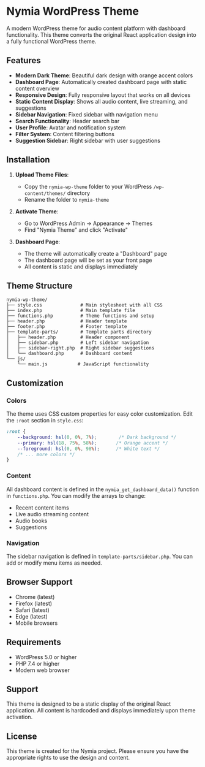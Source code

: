 # Nymia WordPress Theme

A modern WordPress theme for audio content platform with dashboard functionality. This theme converts the original React application design into a fully functional WordPress theme.

## Features

- **Modern Dark Theme**: Beautiful dark design with orange accent colors
- **Dashboard Page**: Automatically created dashboard page with static content overview
- **Responsive Design**: Fully responsive layout that works on all devices
- **Static Content Display**: Shows all audio content, live streaming, and suggestions
- **Sidebar Navigation**: Fixed sidebar with navigation menu
- **Search Functionality**: Header search bar
- **User Profile**: Avatar and notification system
- **Filter System**: Content filtering buttons
- **Suggestion Sidebar**: Right sidebar with user suggestions

## Installation

1. **Upload Theme Files**:
   - Copy the `nymia-wp-theme` folder to your WordPress `/wp-content/themes/` directory
   - Rename the folder to `nymia-theme`

2. **Activate Theme**:
   - Go to WordPress Admin → Appearance → Themes
   - Find "Nymia Theme" and click "Activate"

3. **Dashboard Page**:
   - The theme will automatically create a "Dashboard" page
   - The dashboard page will be set as your front page
   - All content is static and displays immediately

## Theme Structure

```
nymia-wp-theme/
├── style.css              # Main stylesheet with all CSS
├── index.php              # Main template file
├── functions.php          # Theme functions and setup
├── header.php             # Header template
├── footer.php             # Footer template
├── template-parts/        # Template parts directory
│   ├── header.php         # Header component
│   ├── sidebar.php        # Left sidebar navigation
│   ├── sidebar-right.php  # Right sidebar suggestions
│   └── dashboard.php      # Dashboard content
└── js/
    └── main.js           # JavaScript functionality
```

## Customization

### Colors
The theme uses CSS custom properties for easy color customization. Edit the `:root` section in `style.css`:

```css
:root {
    --background: hsl(0, 0%, 7%);        /* Dark background */
    --primary: hsl(18, 75%, 58%);       /* Orange accent */
    --foreground: hsl(0, 0%, 98%);      /* White text */
    /* ... more colors */
}
```

### Content
All dashboard content is defined in the `nymia_get_dashboard_data()` function in `functions.php`. You can modify the arrays to change:
- Recent content items
- Live audio streaming content
- Audio books
- Suggestions

### Navigation
The sidebar navigation is defined in `template-parts/sidebar.php`. You can add or modify menu items as needed.

## Browser Support

- Chrome (latest)
- Firefox (latest)
- Safari (latest)
- Edge (latest)
- Mobile browsers

## Requirements

- WordPress 5.0 or higher
- PHP 7.4 or higher
- Modern web browser

## Support

This theme is designed to be a static display of the original React application. All content is hardcoded and displays immediately upon theme activation.

## License

This theme is created for the Nymia project. Please ensure you have the appropriate rights to use the design and content.
